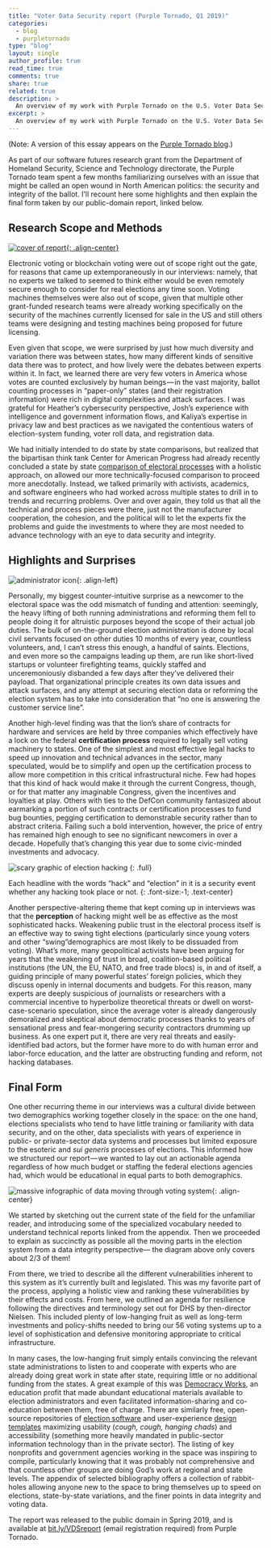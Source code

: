 ```yaml
---
title: "Voter Data Security report (Purple Tornado, Q1 2019)"
categories: 
  - blog
  - purpletornado
type: "blog"  
layout: single
author_profile: true
read_time: true
comments: true
share: true
related: true
description: >
  An overview of my work with Purple Tornado on the U.S. Voter Data Security report commissioned by DHS in 2018.
excerpt: >
  An overview of my work with Purple Tornado on the U.S. Voter Data Security report commissioned by DHS in 2018.
---
```


(Note: A version of this essay appears on the [Purple Tornado blog](http://www.medium.com/in-present-tense/).)

As part of our software futures research grant from the Department of Homeland Security, Science and Technology directorate, the Purple Tornado team spent a few months familiarizing ourselves with an issue that might be called an open wound in North American politics: the security and integrity of the ballot. I’ll recount here some highlights and then explain the final form taken by our public-domain report, linked below.

## Research Scope and Methods

[![cover of report](/assets/images/vds_report_cover.png){: .align-center}](http://bit.ly/VDSreport)

Electronic voting or blockchain voting were out of scope right out the gate, for reasons that came up extemporaneously in our interviews: namely, that no experts we talked to seemed to think either would be even remotely secure enough to consider for real elections any time soon. Voting machines themselves were also out of scope, given that multiple other grant-funded research teams were already working specifically on the security of the machines currently licensed for sale in the US and still others teams were designing and testing machines being proposed for future licensing.

Even given that scope, we were surprised by just how much diversity and variation there was between states, how many different kinds of sensitive data there was to protect, and how lively were the debates between experts within it. In fact, we learned there are very few voters in America whose votes are counted exclusively by human beings — in the vast majority, ballot counting processes in “paper-only” states (and their registration information) were rich in digital complexities and attack surfaces. I was grateful for Heather’s cybersecurity perspective, Josh’s experience with intelligence and government information flows, and Kaliya’s expertise in privacy law and best practices as we navigated the contentious waters of election-system funding, voter roll data, and registration data.

We had initially intended to do state by state comparisons, but realized that the bipartisan think tank Center for American Progress had already recently concluded a state by state [comparison of electoral processes](https://www.americanprogress.org/issues/democracy/reports/2018/02/12/446336/election-security-50-states/) with a holistic approach, on allowed our more technically-focused comparison to proceed more anecdotally. Instead, we talked primarily with activists, academics, and software engineers who had worked across multiple states to drill in to trends and recurring problems. Over and over again, they told us that all the technical and process pieces were there, just not the manufacturer cooperation, the cohesion, and the political will to let the experts fix the problems and guide the investments to where they are most needed to advance technology with an eye to data security and integrity.

## Highlights and Surprises

![administrator icon](/assets/images/admin.png){: .align-left}

Personally, my biggest counter-intuitive surprise as a newcomer to the electoral space was the odd mismatch of funding and attention: seemingly, the heavy lifting of both running administrations and reforming them fell to people doing it for altruistic purposes beyond the scope of their actual job duties. The bulk of on-the-ground election administration is done by local civil servants focused on other duties 10 months of every year, countless volunteers, and, I can’t stress this enough, a handful of saints. Elections, and even more so the campaigns leading up them, are run like short-lived startups or volunteer firefighting teams, quickly staffed and unceremoniously disbanded a few days after they’ve delivered their payload. That organizational principle creates its own data issues and attack surfaces, and any attempt at securing election data or reforming the election system has to take into consideration that “no one is answering the customer service line”.

Another high-level finding was that the lion’s share of contracts for hardware and services are held by three companies which effectively have a lock on the federal **certification process** required to legally sell voting machinery to states. One of the simplest and most effective legal hacks to speed up innovation and technical advances in the sector, many speculated, would be to simplify and open up the certification process to allow more competition in this critical infrastructural niche. Few had hopes that this kind of hack would make it through the current Congress, though, or for that matter any imaginable Congress, given the incentives and loyalties at play. Others with ties to the DefCon community fantasized about earmarking a portion of such contracts or certification processes to fund bug bounties, pegging certification to demonstrable security rather than to abstract criteria. Failing such a bold intervention, however, the price of entry has remained high enough to see no significant newcomers in over a decade. Hopefully that’s changing this year due to some civic-minded investments and advocacy.

![scary graphic of election hacking](/assets/images/ballot_hack_graphic.jpg)
{: .full}

Each headline with the words “hack” and “election” in it is a security event whether any hacking took place or not.
{: .font-size:-1; .text-center}

Another perspective-altering theme that kept coming up in interviews was that the **perception** of hacking might well be as effective as the most sophisticated hacks. Weakening public trust in the electoral process itself is an effective way to swing tight elections (particularly since young voters and other “swing”demographics are most likely to be dissuaded from voting). What’s more, many geopolitical activists have been arguing for years that the weakening of trust in broad, coalition-based political institutions (the UN, the EU, NATO, and free trade blocs) is, in and of itself, a guiding principle of many powerful states’ foreign policies, which they discuss openly in internal documents and budgets. For this reason, many experts are deeply suspicious of journalists or researchers with a commercial incentive to hyperbolize theoretical threats or dwell on worst-case-scenario speculation, since the average voter is already dangerously demoralized and skeptical about democratic processes thanks to years of sensational press and fear-mongering security contractors drumming up business. As one expert put it, there are very real threats and easily-identified bad actors, but the former have more to do with human error and labor-force education, and the latter are obstructing funding and reform, not hacking databases.

## Final Form

One other recurring theme in our interviews was a cultural divide between two demographics working together closely in the space: on the one hand, elections specialists who tend to have little training or familiarity with data security, and on the other, data specialists with years of experience in public- or private-sector data systems and processes but limited exposure to the esoteric and *sui generis* processes of elections. This informed how we structured our report — we wanted to lay out an actionable agenda regardless of how much budget or staffing the federal elections agencies had, which would be educational in equal parts to both demographics.

![massive infographic of data moving through voting system](/assets/images/vds_diagram_purpletornado.png){: .align-center}

We started by sketching out the current state of the field for the unfamiliar reader, and introducing some of the specialized vocabulary needed to understand technical reports linked from the appendix. Then we proceeded to explain as succinctly as possible all the moving parts in the election system from a data integrity perspective— the diagram above only covers about 2/3 of them!

From there, we tried to describe all the different vulnerabilities inherent to this system as it’s currently built and legislated. This was my favorite part of the process, applying a holistic view and ranking these vulnerabilities by their effects and costs. From here, we outlined an agenda for resilience following the directives and terminology set out for DHS by then-director Nielsen. This included plenty of low-hanging fruit as well as long-term investments and policy-shifts needed to bring our 56 voting systems up to a level of sophistication and defensive monitoring appropriate to critical infrastructure.

In many cases, the low-hanging fruit simply entails convincing the relevant state administrations to listen to and cooperate with experts who are already doing great work in state after state, requiring little or no additional funding from the states. A great example of this was [Democracy Works](http://democracy.works), an education profit that made abundant educational materials available to election administrators and even facilitated information-sharing and co-education between them, free of charge. There are similarly free, open-source repositories of [election software](https://electiontools.org/) and user-experience [design templates](https://www.usability.gov/how-to-and-tools/index.html) maximizing usability (*cough, cough, hanging chads*) and accessibility (something more heavily mandated in public-sector information technology than in the private sector). The listing of key nonprofits and government agencies working in the space was inspiring to compile, particularly knowing that it was probably not comprehensive and that countless other groups are doing God’s work at regional and state levels. The appendix of selected bibliography offers a collection of rabbit-holes allowing anyone new to the space to bring themselves up to speed on elections, state-by-state variations, and the finer points in data integrity and voting data.

The report was released to the public domain in Spring 2019, and is available at [bit.ly/VDSreport](http://bit.ly/VDSreport) (email registration required) from Purple Tornado.
